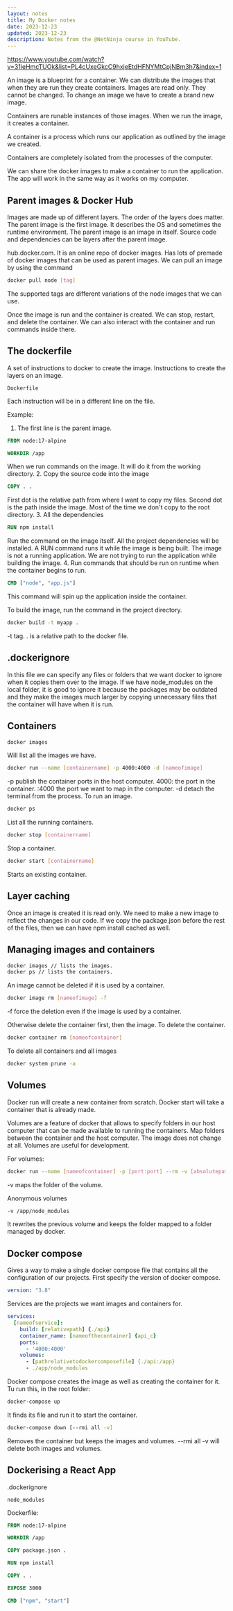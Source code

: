 ```yaml
---
layout: notes
title: My Docker notes
date: 2023-12-23
updated: 2023-12-23
description: Notes from the @NetNinja course in YouTube.
---
```


https://www.youtube.com/watch?v=31ieHmcTUOk&list=PL4cUxeGkcC9hxjeEtdHFNYMtCpjNBm3h7&index=1

An image is a blueprint for a container.
We can distribute the images that when they are run they create containers.
Images are read only. They cannot be changed.
To change an image we have to create a brand new image.

Containers are runable instances of those images.
When we run the image, it creates a container.

A container is a process which runs our application as outlined by the image we created.

Containers are completely isolated from the processes of the computer.

We can share the docker images to make a container to run the application.
The app will work in the same way as it works on my computer.

## Parent images & Docker Hub

Images are made up of different layers. The order of the layers does matter.
The parent image is the first image. It describes the OS and sometimes the runtime environment.
The parent image is an image in itself.
Source code and dependencies can be layers after the parent image.

hub.docker.com.
It is an online repo of docker images. Has lots of premade of docker images that can be used as parent images.
We can pull an image by using the command

```bash
docker pull node [tag]
```

The supported tags are different variations of the node images that we can use.

Once the image is run and the container is created. We can stop, restart, and delete the container.
We can also interact with the container and run commands inside there.

## The dockerfile

A set of instructions to docker to create the image.
Instructions to create the layers on an image.

```
Dockerfile
```

Each instruction will be in a different line on the file.

Example:

1. The first line is the parent image.

```dockerfile
FROM node:17-alpine

WORKDIR /app
```

When we run commands on the image. It will do it from the working directory. 2. Copy the source code into the image

```dockerfile
COPY . .
```

First dot is the relative path from where I want to copy my files.
Second dot is the path inside the image.
Most of the time we don't copy to the root directory. 3. All the dependencies

```dockerfile
RUN npm install
```

Run the command on the image itself. All the project dependencies will be installed.
A RUN command runs it while the image is being built. The image is not a running application.
We are not trying to run the application while building the image. 4. Run commands that should be run on runtime when the container begins to run.

```dockerfile
CMD ["node", "app.js"]
```

This command will spin up the application inside the container.

To build the image, run the command in the project directory.

```bash
docker build -t myapp .
```

-t tag.
. is a relative path to the docker file.

## .dockerignore

In this file we can specify any files or folders that we want docker to ignore when it copies them over to the image.
If we have node_modules on the local folder, it is good to ignore it because the packages may be outdated and they make the images much larger by copying unnecessary files that the container will have when it is run.

## Containers

```bash
docker images
```

Will list all the images we have.

```bash
docker run --name [containername] -p 4000:4000 -d [nameofimage]
```

-p publish the container ports in the host computer.
4000: the port in the container.
:4000 the port we want to map in the computer.
-d detach the terminal from the process.
To run an image.

```bash
docker ps
```

List all the running containers.

```bash
docker stop [containername]
```

Stop a container.

```bash
docker start [containername]
```

Starts an existing container.

## Layer caching

Once an image is created it is read only. We need to make a new image to reflect the changes in our code.
If we copy the package.json before the rest of the files, then we can have npm install cached as well.

## Managing images and containers

```bash
docker images // lists the images.
docker ps // lists the containers.
```

An image cannot be deleted if it is used by a container.

```bash
docker image rm [nameofimage] -f
```

-f force the deletion even if the image is used by a container.

Otherwise delete the container first, then the image.
To delete the container.

```bash
docker container rm [nameofcontainer]
```

To delete all containers and all images

```bash
docker system prune -a
```

## Volumes

Docker run will create a new container from scratch.
Docker start will take a container that is already made.

Volumes are a feature of docker that allows to specify folders in our host computer that can be made available to running the containers.
Map folders between the container and the host computer.
The image does not change at all.
Volumes are useful for development.

For volumes:

```bash
docker run --name [nameofcontainer] -p [port:port] --rm -v [absolutepath:workdirfolder] nameofimage:tag
```

-v maps the folder of the volume.

Anonymous volumes

```bash
-v /app/node_modules
```

It rewrites the previous volume and keeps the folder mapped to a folder managed by docker.

## Docker compose

Gives a way to make a single docker compose file that contains all the configuration of our projects.
First specify the version of docker compose.

```yml
version: "3.8"
```

Services are the projects we want images and containers for.

```yml
services:
  [nameofservice]:
    build: [relativepath] {./api}
    container_name: [nameofthecontainer] {api_c}
    ports:
      - '4000:4000'
    volumes:
      - [pathrelativetodockercomposefile] {./api:/app}
      - ./app/node_modules
```

Docker compose creates the image as well as creating the container for it.
Tu run this, in the root folder:

```bash
docker-compose up
```

It finds its file and run it to start the container.

```bash
docker-compose down [--rmi all -v]
```

Removes the container but keeps the images and volumes.
--rmi all -v will delete both images and volumes.

## Dockerising a React App

.dockerignore

```
node_modules
```

Dockerfile:

```dockerfile
FROM node:17-alpine

WORKDIR /app

COPY package.json .

RUN npm install

COPY . .

EXPOSE 3000

CMD ["npm", "start"]
```
